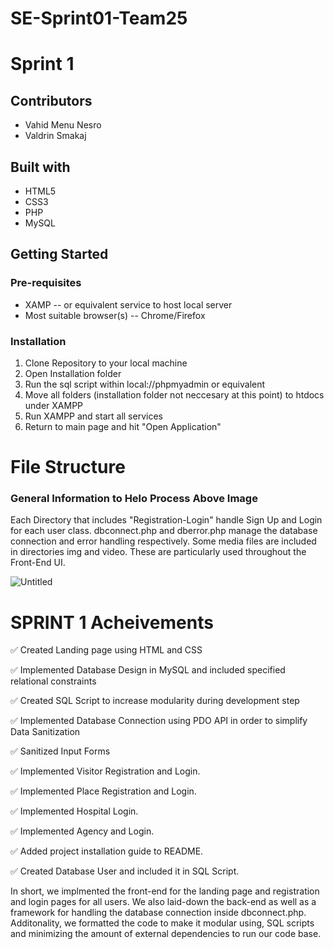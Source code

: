 # SE-Sprint01-Team25


<h1>Sprint 1</h1>
  
<h2>Contributors</h2>
<ul>
  <li>Vahid Menu Nesro</li>
  <li>Valdrin Smakaj</li>
</ul>

<h2>Built with</h2>
<ul>
  <li>HTML5</li>
  <li>CSS3</li>
  <li>PHP</li>
  <li>MySQL</li>
  </ul> 
 
  <h2>Getting Started</h2>
  <h3>Pre-requisites</h3>
    <ul>
    <li>XAMP -- or equivalent service to host local server</li>
    <li>Most suitable browser(s) -- Chrome/Firefox</li>
    </ul> 
    
   <h3>Installation</h3>
    <ol>
      <li>Clone Repository to your local machine</li>
      <li>Open Installation folder</li>
            <li>Run the sql script within local://phpmyadmin or equivalent</li>
            <li>Move all folders (installation folder not neccesary at this point) to htdocs under XAMPP</li>
      <li> Run XAMPP and start all services</li>
  <li> Return to main page and hit "Open Application"</li>
    </ol> 
      
    
 <h1>File Structure</h1>
 <h3> General Information to Helo Process Above Image</h3>
Each Directory that includes "Registration-Login" handle Sign Up and Login for each user class.
dbconnect.php and dberror.php manage the database connection and error handling respectively.
Some media files are included in directories img and video. These are particularly used throughout the Front-End UI.

![Untitled](https://user-images.githubusercontent.com/63849626/158934114-018f57c7-802b-4615-a3cc-d619af41b955.png)


<h1>SPRINT 1 Acheivements</h1>

✅ Created Landing page using HTML and CSS

✅ Implemented Database Design in MySQL and included specified relational constraints

✅ Created SQL Script to increase modularity during development step

✅ Implemented Database Connection using PDO API in order to simplify Data Sanitization

✅ Sanitized Input Forms

✅ Implemented Visitor Registration and Login.

✅ Implemented Place Registration and Login.

✅ Implemented Hospital Login.

✅ Implemented Agency and Login.

✅ Added project installation guide to README.

✅ Created Database User and included it in SQL Script.

In short, we implmented the front-end for the landing page and registration and login pages for all users. We also laid-down the back-end as well as a framework for handling the database connection inside dbconnect.php. Additonality, we formatted the code to make it modular using, SQL scripts and minimizing the amount of external dependencies to run our code base.   
